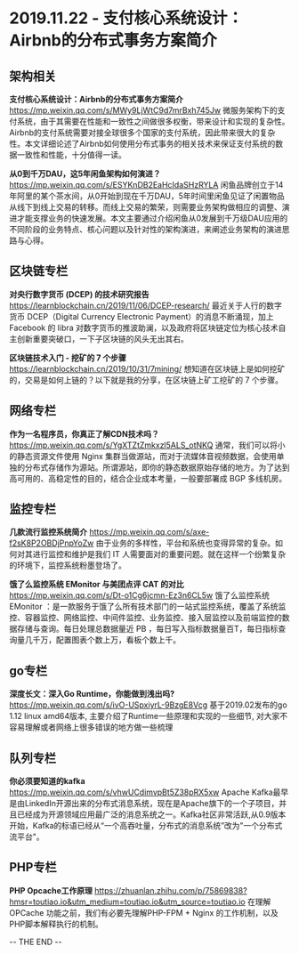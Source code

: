 **2019.11.22 - 支付核心系统设计：Airbnb的分布式事务方案简介**
========  

## 架构相关

**支付核心系统设计：Airbnb的分布式事务方案简介**
https://mp.weixin.qq.com/s/MWy9LjWtC9d7mrBxh745Jw
微服务架构下的支付系统，由于其需要在性能和一致性之间做很多权衡，带来设计和实现的复杂性。Airbnb的支付系统需要对接全球很多个国家的支付系统，因此带来很大的复杂性。本文详细论述了Airbnb如何使用分布式事务的相关技术来保证支付系统的数据一致性和性能，十分值得一读。

**从0到千万DAU，这5年闲鱼架构如何演进？**
https://mp.weixin.qq.com/s/ESYKnDB2EaHcIdaSHzRYLA
闲鱼品牌创立于14年阿里的某个茶水间，从0开始到现在千万DAU，5年时间里闲鱼见证了闲置物品从线下到线上交易的转移。而线上交易的繁荣，则需要业务架构做相应的调整、演进才能支撑业务的快速发展。本文主要通过介绍闲鱼从0发展到千万级DAU应用的不同阶段的业务特点、核心问题以及针对性的架构演进，来阐述业务架构的演进思路与心得。


## 区块链专栏

**对央行数字货币 (DCEP) 的技术研究报告**
https://learnblockchain.cn/2019/11/06/DCEP-research/
最近关于人行的数字货币 DCEP（Digital Currency Electronic Payment）的消息不断涌现，加上 Facebook 的 libra 对数字货币的推波助澜，以及政府将区块链定位为核心技术自主创新重要突破口，一下子区块链的风头无出其右。

**区块链技术入门 - 挖矿的 7 个步骤**
https://learnblockchain.cn/2019/10/31/7mining/
想知道在区块链上是如何挖矿的，交易是如何上链的？以下就是我的分享，在区块链上矿工挖矿的 7 个步骤。


## 网络专栏

**作为一名程序员，你真正了解CDN技术吗？**
https://mp.weixin.qq.com/s/YgXTZtZmkxzl5ALS_otNKQ
通常，我们可以将小的静态资源文件使用 Nginx 集群当做源站，而对于流媒体音视频数据，会使用单独的分布式存储作为源站。所谓源站，即你的静态数据原始存储的地方。为了达到高可用的、高稳定性的目的，结合企业成本考量，一般要部署成 BGP 多线机房。


## 监控专栏

**几款流行监控系统简介**
https://mp.weixin.qq.com/s/axe-f2sK8P2OBDjPnpYoZw
由于业务的多样性，平台和系统也变得异常的复杂。如何对其进行监控和维护是我们 IT 人需要面对的重要问题。就在这样一个纷繁复杂的环境下，监控系统粉墨登场了。

**饿了么监控系统 EMonitor 与美团点评 CAT 的对比**
https://mp.weixin.qq.com/s/Dt-o1Cg6jcmn-Ez3n6CL5w
饿了么监控系统 EMonitor ：是一款服务于饿了么所有技术部门的一站式监控系统，覆盖了系统监控、容器监控、网络监控、中间件监控、业务监控、接入层监控以及前端监控的数据存储与查询。每日处理总数据量近 PB ，每日写入指标数据量百T，每日指标查询量几千万，配置图表个数上万，看板个数上千。


## go专栏

**深度长文：深入Go Runtime，你能做到浅出吗?**
https://mp.weixin.qq.com/s/ivO-USpxiyrL-9BzgE8Vcg
基于2019.02发布的go 1.12 linux amd64版本, 主要介绍了Runtime一些原理和实现的一些细节, 对大家不容易理解或者网络上很多错误的地方做一些梳理


## 队列专栏

**你必须要知道的kafka**
https://mp.weixin.qq.com/s/vhwUCdimvpBt5Z38pRX5xw
Apache Kafka最早是由LinkedIn开源出来的分布式消息系统，现在是Apache旗下的一个子项目，并且已经成为开源领域应用最广泛的消息系统之一。Kafka社区非常活跃,从0.9版本开始，Kafka的标语已经从“一个高吞吐量，分布式的消息系统”改为"一个分布式流平台"。

## PHP专栏

**PHP Opcache工作原理**
https://zhuanlan.zhihu.com/p/75869838?hmsr=toutiao.io&utm_medium=toutiao.io&utm_source=toutiao.io
在理解 OPCache 功能之前，我们有必要先理解PHP-FPM + Nginx 的工作机制，以及PHP脚本解释执行的机制。


-- THE END --
